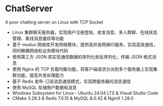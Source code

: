 # ChatServer
A poor chatting server on Linux with TCP Socket
- Linux 集群聊天服务器，实现用户注册登陆、收发消息、多人群聊、在线状态管理、离线消息缓存等功能
- 基于 muduo 网络库开发网络模块，提供高并发网络IO服务，实现高效通信，同时解耦网络和业务模块代码
- 使用第三方 JSON 库实现通信数据的序列化和反序列化，传输 JSON 格式消息
- 使用 Nginx 的 TCP 负载均衡功能，将客户端请求分派到多个服务器上实现集群功能，提高并发处理能力
- 基于 Redis 发布-订阅消息通信模式，实现跨服务器的消息通信
- 使用 MySQL 存储用户数据和消息
- Windows Subsystem for Linux - Ubuntu 24.04 LTS & Visual Studio Code
- CMake 3.28.3 & Redis 7.0.15 & MySQL 8.0.42 & NginX 1.28.0
